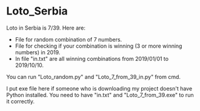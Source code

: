 # Loto_Serbia
Loto in Serbia is 7/39. Here are:
- File for random combination of 7 numbers.
- File for checking if your combination is winning (3 or more winning numbers) in 2019. 
- In file "in.txt" are all winning combinations from 2019/01/01 to 2019/10/10.

You can run "Loto_random.py" and "Loto_7_from_39_in.py" from cmd.

I put exe file here if someone who is downloading my project doesn't have Python installed.
You need to have "in.txt" and "Loto_7_from_39.exe" to run it correctly. 

